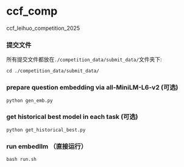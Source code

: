 # ccf_comp
ccf_leihuo_competition_2025

### 提交文件

所有提交文件都放在`./competition_data/submit_data/`文件夹下:

```
cd ./competition_data/submit_data/
```

### prepare question embedding via all-MiniLM-L6-v2 (可选)
```
python gen_emb.py
```

### get historical best model in each task (可选)
```
python get_historical_best.py
```

### run embedllm （直接运行）
```
bash run.sh
```
